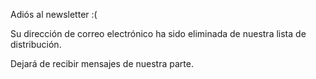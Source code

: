 Adiós al newsletter :(

Su dirección de correo electrónico ha sido eliminada de nuestra lista de distribución.

Dejará de recibir mensajes de nuestra parte.
